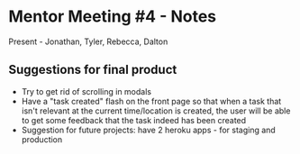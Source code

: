 Mentor Meeting #4 - Notes
=========================

Present - Jonathan, Tyler, Rebecca, Dalton

Suggestions for final product
---------------------------------
+ Try to get rid of scrolling in modals
+ Have a "task created" flash on the front page so that when a task that isn't relevant at the current time/location is created, the user will be able to get some feedback that the task indeed has been created
+ Suggestion for future projects: have 2 heroku apps - for staging and production